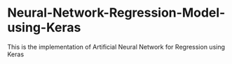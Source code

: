 # Neural-Network-Regression-Model-using-Keras
This is the implementation of Artificial Neural Network for Regression using Keras
